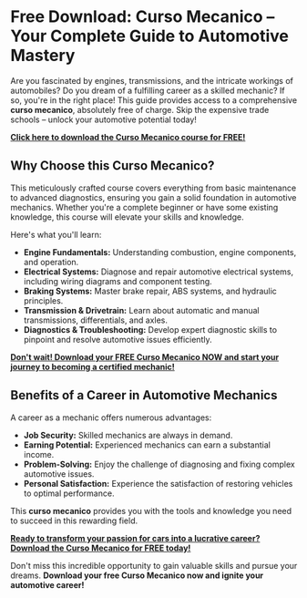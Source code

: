 # Free Download: Curso Mecanico – Your Complete Guide to Automotive Mastery

Are you fascinated by engines, transmissions, and the intricate workings of automobiles? Do you dream of a fulfilling career as a skilled mechanic? If so, you're in the right place! This guide provides access to a comprehensive **curso mecanico**, absolutely free of charge. Skip the expensive trade schools – unlock your automotive potential today!

[**Click here to download the Curso Mecanico course for FREE!**](https://udemywork.com/curso-mecanico)

## Why Choose this Curso Mecanico?

This meticulously crafted course covers everything from basic maintenance to advanced diagnostics, ensuring you gain a solid foundation in automotive mechanics. Whether you're a complete beginner or have some existing knowledge, this course will elevate your skills and knowledge.

Here's what you'll learn:

*   **Engine Fundamentals:** Understanding combustion, engine components, and operation.
*   **Electrical Systems:** Diagnose and repair automotive electrical systems, including wiring diagrams and component testing.
*   **Braking Systems:** Master brake repair, ABS systems, and hydraulic principles.
*   **Transmission & Drivetrain:** Learn about automatic and manual transmissions, differentials, and axles.
*   **Diagnostics & Troubleshooting:** Develop expert diagnostic skills to pinpoint and resolve automotive issues efficiently.

[**Don't wait! Download your FREE Curso Mecanico NOW and start your journey to becoming a certified mechanic!**](https://udemywork.com/curso-mecanico)

## Benefits of a Career in Automotive Mechanics

A career as a mechanic offers numerous advantages:

*   **Job Security:** Skilled mechanics are always in demand.
*   **Earning Potential:** Experienced mechanics can earn a substantial income.
*   **Problem-Solving:** Enjoy the challenge of diagnosing and fixing complex automotive issues.
*   **Personal Satisfaction:** Experience the satisfaction of restoring vehicles to optimal performance.

This **curso mecanico** provides you with the tools and knowledge you need to succeed in this rewarding field.

[**Ready to transform your passion for cars into a lucrative career? Download the Curso Mecanico for FREE today!**](https://udemywork.com/curso-mecanico)

Don't miss this incredible opportunity to gain valuable skills and pursue your dreams. **Download your free Curso Mecanico now and ignite your automotive career!**
